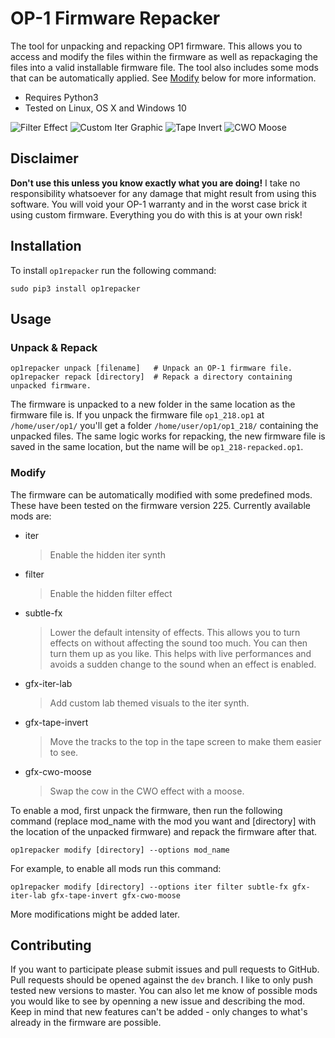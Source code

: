 # OP-1 Firmware Repacker

The tool for unpacking and repacking OP1 firmware. This allows you to access and
modify the files within the firmware as well as repackaging the files into a
valid installable firmware file. The tool also includes some mods that can
be automatically applied. See [Modify](#modify) below for more information.

 - Requires Python3
 - Tested on Linux, OS X and Windows 10

![Filter Effect](https://raw.githubusercontent.com/op1hacks/op1repacker/master/images/filter.png)
![Custom Iter Graphic](https://raw.githubusercontent.com/op1hacks/op1repacker/master/images/iter-lab.png)
![Tape Invert](https://raw.githubusercontent.com/op1hacks/op1repacker/master/images/tape-invert.png)
![CWO Moose](https://raw.githubusercontent.com/op1hacks/op1repacker/master/images/cwo-moose.png)


## Disclaimer

**Don't use this unless you know exactly what you are doing!**
I take no responsibility whatsoever for any damage that might result from using
this software. You will void your OP-1 warranty and in the worst case brick it
using custom firmware. Everything you do with this is at your own risk!


## Installation

To install `op1repacker` run the following command:

    sudo pip3 install op1repacker


## Usage

### Unpack & Repack

    op1repacker unpack [filename]   # Unpack an OP-1 firmware file.
    op1repacker repack [directory]  # Repack a directory containing unpacked firmware.

The firmware is unpacked to a new folder in the same location as the firmware
file is. If you unpack the firmware file `op1_218.op1` at `/home/user/op1/`
you'll get a folder `/home/user/op1/op1_218/` containing the unpacked files.
The same logic works for repacking, the new firmware file is saved in the same
location, but the name will be `op1_218-repacked.op1`.


### Modify

The firmware can be automatically modified with some predefined mods.
These have been tested on the firmware version 225.
Currently available mods are:

 * iter

   > Enable the hidden iter synth

 * filter
   > Enable the hidden filter effect

 * subtle-fx

   > Lower the default intensity of effects. This allows you to turn effects on
   > without affecting the sound too much. You can then turn them up as you like.
   > This helps with live performances and avoids a sudden change to the sound
   > when an effect is enabled.

 * gfx-iter-lab

   > Add custom lab themed visuals to the iter synth.

 * gfx-tape-invert

   > Move the tracks to the top in the tape screen to make them easier to see.

 * gfx-cwo-moose

   > Swap the cow in the CWO effect with a moose.


To enable a mod, first unpack the firmware, then run the following command
(replace mod_name with the mod you want and [directory] with the location
of the unpacked firmware) and repack the firmware after that.

    op1repacker modify [directory] --options mod_name

For example, to enable all mods run this command:

    op1repacker modify [directory] --options iter filter subtle-fx gfx-iter-lab gfx-tape-invert gfx-cwo-moose

More modifications might be added later.


## Contributing

If you want to participate please submit issues and pull requests to GitHub.
Pull requests should be opened against the `dev` branch. I like to only push
tested new versions to master. You can also let me know of possible mods you
would like to see by openning a new issue and describing the mod. Keep in
mind that new features can't be added - only changes to what's already in the
firmware are possible.
